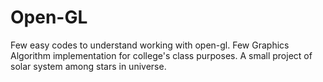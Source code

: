 # Open-GL
Few easy codes to understand working with open-gl. 
Few Graphics Algorithm implementation for college's class purposes.
A small project of solar system among stars in universe.
